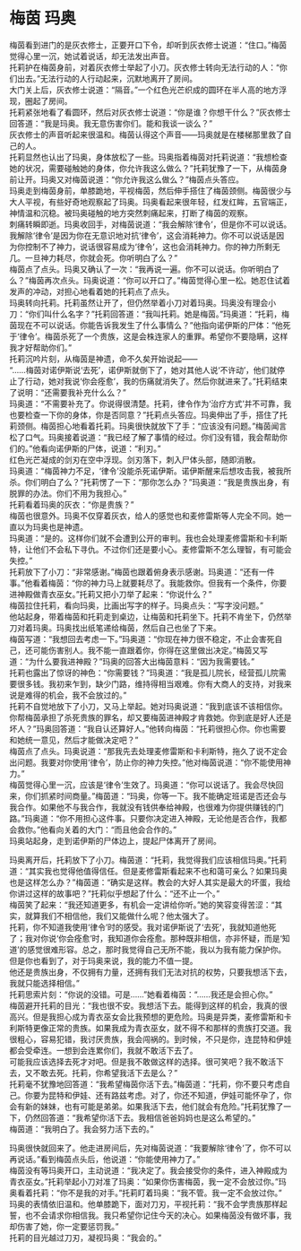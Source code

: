 # 梅茵 玛奥
梅茵看到进门的是灰衣修士，正要开口下令，却听到灰衣修士说道：“住口。”梅茵觉得心里一沉，她试着说话，却无法发出声音。  
托莉护在梅茵身前，对着灰衣修士举起了小刀。灰衣修士转向无法行动的人：“你们出去。”无法行动的人行动起来，沉默地离开了房间。  
大门关上后，灰衣修士说道：“隔音。”一个红色光芒织成的圆环在半人高的地方浮现，圈起了房间。  
托莉紧张地看了看圆环，然后对灰衣修士说道：“你是谁？你想干什么？”灰衣修士回答道：“我是玛奥。我无意伤害你们。能和我谈一谈么？”  
灰衣修士的声音听起来很温和。梅茵认得这个声音——玛奥就是在楼梯那里救了自己的人。  
托莉显然也认出了玛奥，身体放松了一些。玛奥指着梅茵对托莉说道：“我想检查她的状况，需要碰触她的身体，你允许我这么做么？”托莉犹豫了一下，从梅茵身前让开。玛奥又对梅茵说道：“你允许我这么做么？”梅茵点头答应。  
玛奥走到梅茵身前，单膝跪地，平视梅茵，然后伸手搭住了梅茵颈侧。梅茵很少与大人平视，有些好奇地观察起了玛奥。玛奥看起来很年轻，红发红眸，五官端正，神情温和沉稳。被玛奥碰触的地方突然刺痛起来，打断了梅茵的观察。  
刺痛转瞬即逝。玛奥收回手，对梅茵说道：“我会解除‘律令’，但是你不可以说话。我解除‘律令’是因为你在无意识地对抗‘律令’，这会消耗神力。你不可以说话是因为你控制不了神力，说话很容易成为‘律令’，这也会消耗神力。你的神力所剩无几。一旦神力耗尽，你就会死。你听明白了么？”  
梅茵点了点头。玛奥又确认了一次：“我再说一遍。你不可以说话。你听明白了么？”梅茵再次点头。玛奥说道：“你可以开口了。”梅茵觉得心里一松。她忍住试着发声的冲动，对担心地看着她的托莉点了点头。  
玛奥转向托莉。托莉虽然让开了，但仍然举着小刀对着玛奥。玛奥没有理会小刀：“你们叫什么名字？”托莉回答道：“我叫托莉。她是梅茵。”玛奥道：“托莉，梅茵现在不可以说话。你能告诉我发生了什么事情么？”他指向诺伊斯的尸体：“他死于‘律令’。梅茵杀死了一个贵族，这是会株连家人的重罪。希望你不要隐瞒，这样我才好帮助你们。”  
托莉沉吟片刻，从梅茵是神遗，命不久矣开始说起——  
“……梅茵对诺伊斯说‘去死’，诺伊斯就倒下了，她对其他人说‘不许动’，他们就停止了行动，她对我说‘你会痊愈’，我的伤痛就消失了。然后你就进来了。”托莉结束了说明：“还需要我补充什么么？”  
玛奥道：“不需要补充了。你说得很清楚。托莉，律令作为‘治疗方式’并不可靠，我也要检查一下你的身体，你是否同意？”托莉点头答应。玛奥伸出了手，搭住了托莉颈侧。梅茵担心地看着托莉。玛奥很快就放下了手：“应该没有问题。”梅茵闻言松了口气。玛奥接着说道：“我已经了解了事情的经过。你们没有错，我会帮助你们的。”他看向诺伊斯的尸体，说道：“利刃。”  
红色光芒凝成的剑刃在空中浮现。剑刃落下，刺入尸体头部，随即消散。  
玛奥道：“梅茵神力不足，‘律令’没能杀死诺伊斯。诺伊斯醒来后想攻击我，被我所杀。你们明白了么？”托莉愣了一下：“那你怎么办？”玛奥道：“我是贵族出身，有脱罪的办法。你们不用为我担心。”  
托莉看着玛奥的灰衣：“你是贵族？”  
梅茵也很意外。玛奥不仅穿着灰衣，给人的感觉也和麦修雷斯等人完全不同。她一直以为玛奥也是神遗。  
玛奥道：“是的。这样你们就不会遭到公开的审判。我也会处理麦修雷斯和卡利斯特，让他们不会私下寻仇。不过你们还是要小心。麦修雷斯不怎么理智，有可能会失控。”  
托莉放下了小刀：“非常感谢。”梅茵也跟着俯身表示感谢。玛奥道：“还有一件事。”他看着梅茵：“你的神力马上就要耗尽了。我能救你。但我有一个条件，你要进神殿做青衣巫女。”托莉又把小刀举了起来：“你说什么？”  
梅茵拉住托莉，看向玛奥，比画出写字的样子。玛奥点头：“写字没问题。”  
他站起身，带着梅茵和托莉走到桌边，让梅茵和托莉坐下。托莉不肯坐下，仍然举刀对着玛奥。玛奥找出纸笔递给梅茵，然后自己也坐了下来。  
梅茵写道：“我想回去考虑一下。”玛奥道：“你现在神力很不稳定，不止会害死自己，还可能伤害别人。我不能一直跟着你，你得在这里做出决定。”梅茵又写道：“为什么要我进神殿？”玛奥的回答大出梅茵意料：“因为我需要钱。”  
托莉也露出了惊讶的神色：“你需要钱？”玛奥道：“我是孤儿院长，经营孤儿院需要很多钱。我初来乍到，缺少门路，维持得相当艰难。你有大商人的支持，对我来说是难得的机会，我不会放过的。”  
托莉不自觉地放下了小刀，又马上举起。她对玛奥说道：“我到底该不该相信你。你帮梅茵承担了杀死贵族的罪名，却又要梅茵进神殿才肯救她。你到底是好人还是坏人？”玛奥回答道：“我自认还算好人。”他转向梅茵：“托莉很担心你。你也需要和她统一意见，然后才能做决定吧？”  
梅茵点了点头。玛奥说道：“那我先去处理麦修雷斯和卡利斯特，拖久了说不定会出问题。我要对你使用‘律令’，防止你的神力失控。”他对梅茵说道：“你不能使用神力。”  
梅茵觉得心里一沉，应该是‘律令’生效了。玛奥道：“你可以说话了。我会尽快回来，你们抓紧时间商量。”梅茵道：“玛奥，你等一下。我不能确定班诺是否还会与我合作。如果他不与我合作，我就没有钱供奉给神殿，也很难为你提供赚钱的门路。”玛奥道：“你不用担心这件事。只要你决定进入神殿，无论他是否合作，我都会救你。”他看向关着的大门：“而且他会合作的。”  
玛奥站起身，走到诺伊斯的尸体边上，提起尸体离开了房间。  


玛奥离开后，托莉放下了小刀。梅茵道：“托莉，我觉得我们应该相信玛奥。”托莉道：“其实我也觉得他值得信任。但是麦修雷斯看起来不也和蔼可亲么？如果玛奥也是这样怎么办？”梅茵道：“确实是这样。教会的大好人其实是最大的坏蛋，我给你讲过这样的故事吧？”托莉似乎想起了什么：“还不止一个。”  
梅茵笑了起来：“我还知道更多，有机会一定讲给你听。”她的笑容变得苦涩：“其实，就算我们不相信他，我们又能做什么呢？他太强大了。  
托莉，你不知道我使用‘律令’时的感受。我对诺伊斯说了‘去死’，我就知道他死了；我对你说‘你会痊愈’时，我知道你会痊愈。那种既非相信，亦非怀疑，而是‘知道’的感觉很难形容。总之，那时我觉得自己无所不能，我以为我有能力保护你。但是你也看到了，对于玛奥来说，我的能力不值一提。  
他还是贵族出身，不仅拥有力量，还拥有我们无法对抗的权势，只要我想活下去，我就只能选择相信。”  
托莉思索片刻：“你说的没错。可是……”她看着梅茵：“……我还是会担心你。”  
梅茵避开托莉的目光：“我也很不安。我想活下去。能得到这样的机会，我真的很高兴。但是我担心成为青衣巫女会比我预想的更危险。玛奥是异类，麦修雷斯和卡利斯特更像正常的贵族。如果我成为青衣巫女，就不得不和那样的贵族打交道。我很粗心，容易犯错，我讨厌贵族，我会闯祸的。到时候，不只是你，连昆特和伊娃都会受牵连。一想到会连累你们，我就不敢活下去了。  
可能我应该选择去死才对吧。但是我不敢做这样的选择。很可笑吧？我不敢活下去，又不敢去死。托莉，你希望我活下去是么？”  
托莉毫不犹豫地回答道：“我希望梅茵你活下去。”梅茵道：“托莉，你不要只考虑自己。你要为昆特和伊娃、还有路兹考虑。对了，你还不知道，伊娃可能怀孕了，你会有新的妹妹，也有可能是弟弟。如果我活下去，他们就会有危险。”托莉犹豫了一下，仍然回答道：“我希望你活下去。我相信爸爸妈妈也是这么希望的。”  
梅茵道：“我明白了。我会努力活下去的。”  


玛奥很快就回来了。他走进房间后，先对梅茵说道：“我要解除‘律令’了，你不可以再说话。”看到梅茵点头后，他说道：“你能使用神力了。”  
梅茵没有等玛奥开口，主动说道：“我决定了。我会接受你的条件，进入神殿成为青衣巫女。”托莉举起小刀对准了玛奥：“如果你伤害梅茵，我一定不会放过你。”玛奥看着托莉：“你不是我的对手。”托莉盯着玛奥：“我不管。我一定不会放过你。”  
玛奥的表情依旧温和。他单膝跪下，面对刀刃，平视托莉：“我不会学贵族那样起誓，也不会请求你相信我。我只希望你记住今天的决心。如果梅茵没有做坏事，我却伤害了她，你一定要惩罚我。”  
托莉的目光越过刀刃，凝视玛奥：“我会的。”  



